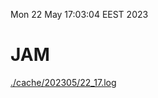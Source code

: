 Mon 22 May 17:03:04 EEST 2023
# JAM
<a href='./cache/202305/22_17.log'>./cache/202305/22_17.log</a>
